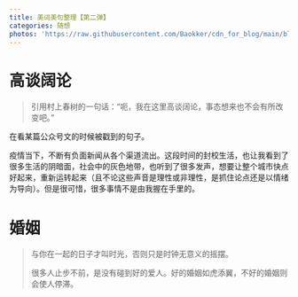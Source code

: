 ```yaml
---
title: 美词美句整理【第二弹】
categories: 随想
photos: 'https://raw.githubusercontent.com/Baokker/cdn_for_blog/main/blog_imgs/defaultImages.jpg'
---
```


# 高谈阔论

> 引用村上春树的一句话：“呃，我在这里高谈阔论，事态想来也不会有所改变吧。”

在看某篇公众号文的时候被戳到的句子。

疫情当下，不断有负面新闻从各个渠道流出。这段时间的封校生活，也让我看到了很多生活的阴暗面，社会中的灰色地带，也听到了很多发声，想要让整个城市快点好起来，重新运转起来（且不论这些声音是理性或非理性，是抓住论点还是以情绪为导向）。但是很可惜，很多事情不是由我握在手里的。



# 婚姻

> 与你在一起的日子才叫时光，否则只是时钟无意义的摇摆。
>
> 很多人止步不前，是没有碰到好的爱人。好的婚姻如虎添翼，不好的婚姻则会使人停滞。

